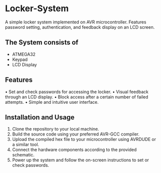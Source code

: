 # Locker-System
A simple locker system implemented on AVR microcontroller. Features password setting, authentication, and feedback display on an LCD screen.
## The System consists of 
- ATMEGA32
- Keypad
- LCD Display
## Features
• Set and check passwords for accessing the locker.
• Visual feedback through an LCD display.
• Block access after a certain number of failed attempts.
• Simple and intuitive user interface.
## Installation and Usage
1. Clone the repository to your local machine.
2. Build the source code using your preferred AVR-GCC compiler.
3. Upload the compiled hex file to your microcontroller using AVRDUDE or a similar tool.
4. Connect the hardware components according to the provided schematic.
5. Power up the system and follow the on-screen instructions to set or check passwords.

